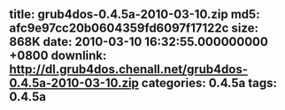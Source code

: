 title: grub4dos-0.4.5a-2010-03-10.zip
md5: afc9e97cc20b0604359fd6097f17122c
size: 868K
date: 2010-03-10 16:32:55.000000000 +0800
downlink: http://dl.grub4dos.chenall.net/grub4dos-0.4.5a-2010-03-10.zip
categories: 0.4.5a
tags: 0.4.5a
---

